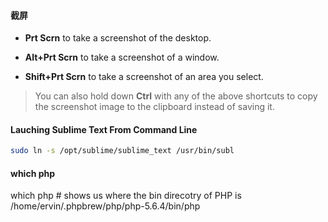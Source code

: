 #### 截屏
* __Prt Scrn__ to take a screenshot of the desktop.

* __Alt+Prt Scrn__ to take a screenshot of a window.

* __Shift+Prt Scrn__ to take a screenshot of an area you select.

> You can also hold down __Ctrl__ with any of the above shortcuts to copy the screenshot image to the clipboard instead of saving it.


#### Lauching Sublime Text From Command Line

```bash
sudo ln -s /opt/sublime/sublime_text /usr/bin/subl
```

#### which php
which php # shows us where the bin direcotry of PHP is
/home/ervin/.phpbrew/php/php-5.6.4/bin/php